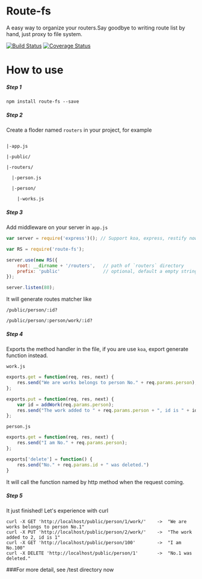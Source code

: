 Route-fs
========

A easy way to organize your routers.Say goodbye to writing route list by hand, just proxy to file system.

[![Build Status](https://travis-ci.org/karboom/route-fs.svg?branch=master)](https://travis-ci.org/karboom/route-fs)
[![Coverage Status](https://coveralls.io/repos/karboom/route-fs/badge.svg?branch=master)](https://coveralls.io/r/karboom/route-fs?branch=master)


How to use
==========

##### Step 1

```text
npm install route-fs --save
```

##### Step 2

Create a floder named `routers` in your project, for example

```text

|-app.js

|-public/

|-routers/

  |-person.js

  |-person/

    |-works.js

```

##### Step 3

Add middleware on your server in `app.js`

```javascript
var server = require('express')(); // Support koa, express, restify now.

var RS = require('route-fs');

server.use(new RS({
	root: __dirname + '/routers', 	// path of `routers` directory
	prefix: 'public' 				// optional, default a empty string
});

server.listen(80);

```

It will generate routes matcher like
```text
/public/person/:id?

/public/person/:person/work/:id?

```

##### Step 4

Exports the method handler in the file, if you are use `koa`, export generate function instead.

`work.js`

```javascript
exports.get = function(req, res, next) {
	res.send("We are works belongs to person No." + req.params.person);
};

exports.put = function(req, res, next) {
	var id = addWork(req.params.person);
	res.send("The work added to " + req.params.person + ", id is " + id)
};
```

`person.js`

```javascript
exports.get = function(req, res, next) {
	res.send("I am No." + req.params.person);
};

exports['delete'] = function() {
	res.send("No." + req.params.id + " was deleted.")
}
```

It will call the function named by http method when the request coming.


##### Step 5

It just finished! Let's experience with curl

```curl
curl -X GET 'http://localhost/public/person/1/work/'	->	"We are works belongs to person No.1"
curl -X PUT 'http://localhost/public/person/2/work/'	->	"The work added to 2, id is 1"
curl -X GET 'http://localhost/public/person/100'		->	"I am No.100"
curl -X DELETE 'http://localhost/public/person/1'		->	"No.1 was deleted."

```


###For more detail, see /test directory now

